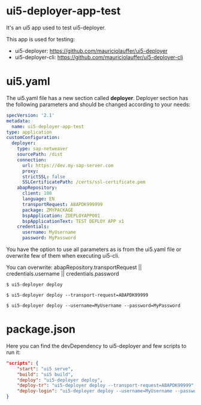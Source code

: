 # ui5-deployer-app-test
It's an ui5 app used to test ui5-deployer.

This app is used for testing:
- ui5-deployer: https://github.com/mauriciolauffer/ui5-deployer
- ui5-deployer-cli: https://github.com/mauriciolauffer/ui5-deployer-cli

# ui5.yaml
The ui5.yaml file has a new section called **deployer**. Deployer section has the following parameters and should be changed according to your needs:

```yaml
specVersion: '2.1'
metadata:
  name: ui5-deployer-app-test
type: application
customConfiguration:
  deployer:
    type: sap-netweaver
    sourcePath: /dist
    connection:
      url: https://dev.my-sap-server.com
      proxy:
      strictSSL: false
      SSLCertificatePath: /certs/ssl-certificate.pem
    abapRepository:
      client: 100
      language: EN
      transportRequest: ABAPDK999999
      package: ZMYPACKAGE
      bspApplication: ZDEPLOYAPP001
      bspApplicationText: TEST DEPLOY APP x1
    credentials:
      username: MyUsername
      password: MyPassword
```

You have the option to use all parameters as is from the ui5.yaml file or overwrite few of them when executing ui5-cli.

You can overwrite: abapRepository.transportRequest || credentials.username || credentials.password

```shell script
$ ui5-deployer deploy
```
```shell script
$ ui5-deployer deploy --transport-request=ABAPDK99999
```
```shell script
$ ui5-deployer deploy --username=MyUsername --password=MyPassword
```

# package.json
Here you can find the devDependency to ui5-deployer and few scripts to run it:

``` json
"scripts": {
    "start": "ui5 serve",
    "build": "ui5 build",
    "deploy": "ui5-deployer deploy",
    "deploy-tr": "ui5-deployer deploy --transport-request=ABAPDK99999",
    "deploy-login": "ui5-deployer deploy --username=MyUsername --password=MyPassword"
}
```
